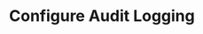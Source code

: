 ---
sidebar_position: 1
title: "Configure Audit Logging"
sidebar_label: "Configure Audit Logging"
description: "Set up audit logging in Alpine Linux systems - configure audit daemon, enable system auditing, track security events, and log security-relevant activities."
keywords:
  - "alpine audit logging"
  - "audit daemon"
  - "system auditing"
  - "security events"
  - "audit configuration"
tags:
  - alpine
  - audit-logging
  - audit-daemon
  - system-auditing
  - security
slug: /linux/alpine/security/security-audit/configure-audit-logging
---